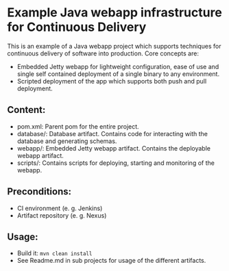 Example Java webapp infrastructure for Continuous Delivery 
============================================================
This is an example of a Java webapp project which supports techniques for continuous delivery of software into production. Core concepts are:

* Embedded Jetty webapp for lightweight configuration, ease of use and single self contained deployment of a single binary to any environment.
* Scripted deployment of the app which supports both push and pull deployment.

Content:
--------
* pom.xml: Parent pom for the entire project.
* database/: Database artifact. Contains code for interacting with the database and generating schemas.
* webapp/: Embedded Jetty webapp artifact. Contains the deployable webapp artifact.
* scripts/: Contains scripts for deploying, starting and monitoring of the webapp.

Preconditions:
--------------
* CI environment (e. g. Jenkins)
* Artifact repository (e. g. Nexus) 

Usage:
------
* Build it: <code>mvn clean install</code>
* See Readme.md in sub projects for usage of the different artifacts.
